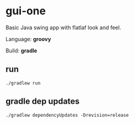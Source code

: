 # gui-one

Basic Java swing app with flatlaf look and feel.

Language: **groovy**

Build: **gradle**

## run
    ./gradlew run

## gradle dep updates

    ./gradlew dependencyUpdates -Drevision=release
